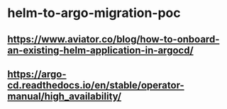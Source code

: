 # helm-to-argo-migration-poc

## https://www.aviator.co/blog/how-to-onboard-an-existing-helm-application-in-argocd/

## https://argo-cd.readthedocs.io/en/stable/operator-manual/high_availability/